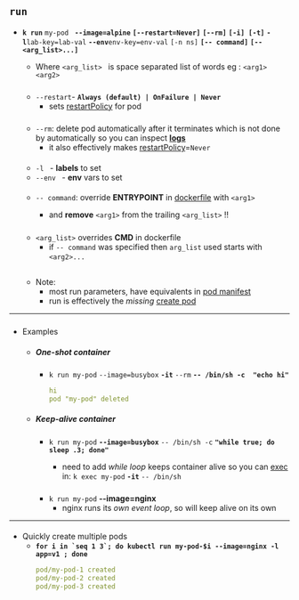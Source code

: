 ## `run`
-  **`k run`**  `my-pod ` **`--image=alpine`** **`[--restart=Never]`** **`[--rm]`** **`[-i] [-t]`** **`-l`**`lab-key=lab-val` **`--env`**`env-key=env-val` `[-n ns]` **`[-- command]`** **`[-- <arg_list>...]`** 

    - Where `<arg_list> ` is space separated list of words eg : `<arg1> <arg2>`



    ###

    - `--restart`- **`Always (default) | OnFailure | Never `**
        - sets [restartPolicy](../lifecycle.md) for pod

    #####
    - `--rm`: delete pod automatically after it terminates 
         which is not done by automatically so you can inspect **[logs](../../../general/query/logs.md)**
        - it also effectively makes [restartPolicy](../lifecycle.md)=`Never`

    ####    
    - `-l ` - **labels** to set 
    - `--env ` - **env** vars to set 

    ####
    - `-- command`:   override **ENTRYPOINT** in [dockerfile](../../../../../docker/main/container/init/init.md) with `<arg1>`
        
         - and **remove** `<arg1>` from the trailing `<arg_list>` !! 

    #####
    -  `<arg_list>` overrides **CMD** in dockerfile 
        - if `-- command` was specified then `arg_list` used starts with `<arg2>...`


    ##
    - Note: 
        - most run parameters, have equivalents in [pod manifest](../../../tool/json/query/kubectl/pods.yaml.md)
        - run is effectively the _missing_ [create pod](../../../general/modify/commands/create.md)

---
###
- Examples 
    - ##### One-shot container
        - `k run my-pod` `--image=busybox` **`-it`** `--rm` **`-- /bin/sh -c  "echo hi"`**
            ```yaml
            hi
            pod "my-pod" deleted
            ```

    
    - ##### Keep-alive container
        - `k run my-pod` **`--image=busybox`** `-- /bin/sh -c` **`"while true; do sleep .3; done"`**

            - need to add _while loop_ keeps container alive so you can [exec](exec.md) in:
            `k exec my-pod` **`-it`** `-- /bin/sh`

        ###
        -   `k run my-pod` **--image=nginx**
            - nginx runs its _own event loop_, so will keep alive on its own






    

---
#### 
- Quickly create multiple pods
    - **``for i in `seq 1 3`; do kubectl run my-pod-$i --image=nginx -l app=v1 ; done``**
        ```yaml
        pod/my-pod-1 created
        pod/my-pod-2 created
        pod/my-pod-3 created
        ```